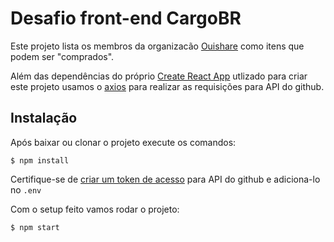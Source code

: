 # Desafio front-end CargoBR

Este projeto lista os membros da organizacão [Ouishare](https://github.com/ouishare) como itens que podem ser "comprados".

Além das dependências do próprio [Create React App](https://github.com/facebookincubator/create-react-app) utlizado
para criar este projeto usamos o [axios](https://github.com/mzabriskie/axios) para realizar as
requisições para API do github.

## Instalação

Após baixar ou clonar o projeto execute os comandos:
```
$ npm install
```

Certifique-se de [criar um token de acesso](https://github.com/settings/tokens) para API do github
e adiciona-lo no `.env`

Com o setup feito vamos rodar o projeto:
```
$ npm start
```
